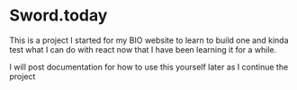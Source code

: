 # Sword.today
This is a project I started for my BIO website to learn to build one and kinda test what I can do with react now that I have been learning it for a while.

I will post documentation for how to use this yourself later as I continue the project
